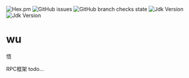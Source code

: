 ![Hex.pm](https://img.shields.io/hexpm/l/plug)
![GitHub issues](https://img.shields.io/github/issues-raw/wangyongxu/wu) 
![GitHub branch checks state](https://img.shields.io/github/checks-status/wangyongxu/wu/master)
![Jdk Version](https://img.shields.io/badge/java-%3E%3D8-blue)
![Jdk Version](https://img.shields.io/badge/-RPC-green)


# wu
悟

RPC框架
todo...

